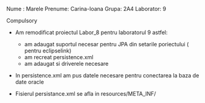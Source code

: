 ﻿Nume :    Marele 
Prenume:  Carina-Ioana
Grupa:    2A4
Laborator: 9


Compulsory 


* Am remodificat proiectul Labor_8 pentru laboratorul 9 astfel:
   * am adaugat suportul necesar pentru JPA din setarile poriectului ( pentru eclipselink)
   * am recreat persistence.xml
   * am adaugat si driverele necesare


* In persistence.xml am pus datele necesare pentru conectarea la baza de date oracle


* Fisierul persistance.xml se afla in resources/META_INF/